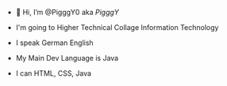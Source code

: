 - 👋 Hi, I’m @PigggY0 aka _PigggY_

- I'm going to Higher Technical Collage Information Technology

- I speak German English

- My Main Dev Language is Java

- I can HTML, CSS, Java

<!---
PigggY0/PigggY0 is a ✨ special ✨ repository because its `README.md` (this file) appears on your GitHub profile.
You can click the Preview link to take a look at your changes.
--->
